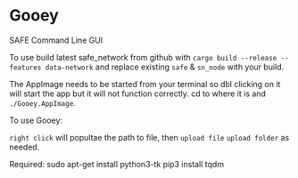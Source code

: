 # Gooey
SAFE Command Line GUI 

To use build latest safe_network from github with `cargo build --release --features data-network` and replace existing `safe` & `sn_node` with your build.

The AppImage needs to be started from your terminal so dbl clicking on it will start the app but it will not function correctly. cd to where it is and `./Gooey.AppImage`.


 To use Gooey:
 
`right click` will popultae the path to file, then `upload file` `upload folder` as needed.








Required:
sudo apt-get install python3-tk
pip3 install tqdm

